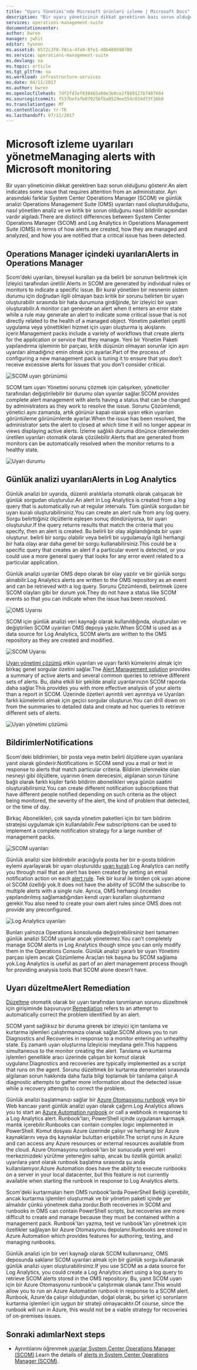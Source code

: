 ```yaml
---
title: "Uyarı Yönetimi'nde Microsoft ürünleri izleme | Microsoft Docs"
description: "Bir uyarı yöneticinin dikkat gerektiren bazı sorun olduğunu gösterir.  Bu makalede uyarıları nasıl oluşturulduğunu ve System Center Operations Manager (SCOM) ve günlük analizi yönetilen farklar açıklar ve karma uyarı Yönetimi stratejisi iki ürünün yararlanarak, en iyi yöntemler sağlar."
services: operations-management-suite
documentationcenter: 
author: bwren
manager: jwhit
editor: tysonn
ms.assetid: 6572c3f8-78ca-4fa9-8fe1-d0b488590788
ms.service: operations-management-suite
ms.devlang: na
ms.topic: article
ms.tgt_pltfrm: na
ms.workload: infrastructure-services
ms.date: 04/11/2017
ms.author: bwren
ms.openlocfilehash: 7df2fd7ef838465a60e3b0ce2f889127b7487684
ms.sourcegitcommit: f537befafb079256fba0529ee554c034d73f36b0
ms.translationtype: MT
ms.contentlocale: tr-TR
ms.lasthandoff: 07/11/2017
---
```

# <a name="managing-alerts-with-microsoft-monitoring"></a><span data-ttu-id="e7bb0-104">Microsoft izleme uyarıları yönetme</span><span class="sxs-lookup"><span data-stu-id="e7bb0-104">Managing alerts with Microsoft monitoring</span></span>
<span data-ttu-id="e7bb0-105">Bir uyarı yöneticinin dikkat gerektiren bazı sorun olduğunu gösterir.</span><span class="sxs-lookup"><span data-stu-id="e7bb0-105">An alert indicates some issue that requires attention from an administrator.</span></span>  <span data-ttu-id="e7bb0-106">Ayrı arasındaki farklar System Center Operations Manager (SCOM) ve günlük analizi Operations Management Suite (OMS) uyarıları nasıl oluşturulduğunu, nasıl yönetilen analiz ve ve kritik bir sorun olduğunu nasıl bildirilir açısından vardır algıladı.</span><span class="sxs-lookup"><span data-stu-id="e7bb0-106">There are distinct differences between System Center Operations Manager (SCOM) and Log Analytics in Operations Management Suite (OMS) in terms of how alerts are created, how they are managed and analyzed, and how you are notified that a critical issue has been detected.</span></span>

## <a name="alerts-in-operations-manager"></a><span data-ttu-id="e7bb0-107">Operations Manager içindeki uyarıları</span><span class="sxs-lookup"><span data-stu-id="e7bb0-107">Alerts in Operations Manager</span></span>
<span data-ttu-id="e7bb0-108">Scom'deki uyarıları, bireysel kuralları ya da belirli bir sorunun belirtmek için İzleyici tarafından üretilir.</span><span class="sxs-lookup"><span data-stu-id="e7bb0-108">Alerts in SCOM are generated by individual rules or monitors to indicate a specific issue.</span></span>  <span data-ttu-id="e7bb0-109">Bir kural yönetilen bir nesnenin sistem durumu için doğrudan ilgili olmayan bazı kritik bir sorunu belirten bir uyarı oluşturabilir sırasında bir hata durumuna girdiğinde, bir izleyici bir uyarı oluşturabilir.</span><span class="sxs-lookup"><span data-stu-id="e7bb0-109">A monitor can generate an alert when it enters an error state while a rule may generate an alert to indicate some critical issue that is not directly related to the health of a managed object.</span></span>  <span data-ttu-id="e7bb0-110">Yönetim paketleri çeşitli uygulama veya yönettikleri hizmet için uyarı oluşturma iş akışlarını içerir.</span><span class="sxs-lookup"><span data-stu-id="e7bb0-110">Management packs include a variety of workflows that create alerts for the application or service that they manage.</span></span>  <span data-ttu-id="e7bb0-111">Yeni bir Yönetim Paketi yapılandırma işleminin bir parçası, kritik düşünün olmayan sorunlar için aşırı uyarıları almadığınız emin olmak için ayarlar.</span><span class="sxs-lookup"><span data-stu-id="e7bb0-111">Part of the process of configuring a new management pack is tuning it to ensure that you don’t receive excessive alerts for issues that you don’t consider critical.</span></span>

![SCOM uyarı görünümü](media/operations-management-suite-monitoring-alerts/scom-alert-view.png)

<span data-ttu-id="e7bb0-113">SCOM tam uyarı Yönetimi sorunu çözmek için çalışırken, yöneticiler tarafından değiştirilebilir bir durumu olan uyarılar sağlar.</span><span class="sxs-lookup"><span data-stu-id="e7bb0-113">SCOM provides complete alert management with alerts having a status that can be changed by administrators as they work to resolve the issue.</span></span>  <span data-ttu-id="e7bb0-114">Sorunu Çözümlendi, yönetici aynı zamanda, artık görünür kapalı olarak uyarı etkin uyarıları görüntüleme görünümlerde ayarlar.</span><span class="sxs-lookup"><span data-stu-id="e7bb0-114">When the issue has been resolved, the administrator sets the alert to closed at which time it will no longer appear in views displaying active alerts.</span></span>  <span data-ttu-id="e7bb0-115">İzleme sağlıklı duruma dönünce izlemelerden üretilen uyarıları otomatik olarak çözülebilir.</span><span class="sxs-lookup"><span data-stu-id="e7bb0-115">Alerts that are generated from monitors can be automatically resolved when the monitor returns to a healthy state.</span></span>

![Uyarı durumu](media/operations-management-suite-monitoring-alerts/scom-alert-status.png)

## <a name="alerts-in-log-analytics"></a><span data-ttu-id="e7bb0-117">Günlük analizi uyarıları</span><span class="sxs-lookup"><span data-stu-id="e7bb0-117">Alerts in Log Analytics</span></span>
<span data-ttu-id="e7bb0-118">Günlük analizi bir uyarıda, düzenli aralıklarla otomatik olarak çalışacak bir günlük sorgudan oluşturulur.</span><span class="sxs-lookup"><span data-stu-id="e7bb0-118">An alert in Log Analytics is created from a log query that is automatically run at regular intervals.</span></span>  <span data-ttu-id="e7bb0-119">Tüm günlük sorgudan bir uyarı kuralı oluşturabilirsiniz.</span><span class="sxs-lookup"><span data-stu-id="e7bb0-119">You can create an alert rule from any log query.</span></span>  <span data-ttu-id="e7bb0-120">Sorgu belirttiğiniz ölçütlerle eşleşen sonuç döndürüyorsa, bir uyarı oluşturulur.</span><span class="sxs-lookup"><span data-stu-id="e7bb0-120">If the query returns results that match the criteria that you specify, then an alert is created.</span></span>  <span data-ttu-id="e7bb0-121">Bu belirli bir olay algılandığında bir uyarı oluşturur. belirli bir sorgu olabilir veya belirli bir uygulamayla ilgili herhangi bir hata olayı arar daha genel bir sorgu kullanabilirsiniz.</span><span class="sxs-lookup"><span data-stu-id="e7bb0-121">This could be a specific query that creates an alert if a particular event is detected, or you could use a more general query that looks for any error event related to a particular application.</span></span>

<span data-ttu-id="e7bb0-122">Günlük analizi uyarılar OMS depo olarak bir olay yazılır ve bir günlük sorgu alınabilir.</span><span class="sxs-lookup"><span data-stu-id="e7bb0-122">Log Analytics alerts are written to the OMS repository as an event and can be retrieved with a log query.</span></span>  <span data-ttu-id="e7bb0-123">Sorunu Çözümlendi, belirtmek üzere SCOM olayları gibi bir durum yok.</span><span class="sxs-lookup"><span data-stu-id="e7bb0-123">They do not have a status like SCOM events so that you can indicate when the issue has been resolved.</span></span>

![OMS Uyarısı](media/operations-management-suite-monitoring-alerts/oms-alert.png)

<span data-ttu-id="e7bb0-125">SCOM için günlük analizi veri kaynağı olarak kullanıldığında, oluşturulan ve değiştirilen SCOM uyarıları OMS depoya yazılır.</span><span class="sxs-lookup"><span data-stu-id="e7bb0-125">When SCOM is used as a data source for Log Analytics, SCOM alerts are written to the OMS repository as they are created and modified.</span></span>  

![SCOM Uyarısı](media/operations-management-suite-monitoring-alerts/scom-alert.png)

<span data-ttu-id="e7bb0-127">[Uyarı yönetimi çözümü](http://technet.microsoft.com/library/mt484092.aspx) etkin uyarıları ve uyarı farklı kümelerini almak için birkaç genel sorgular özetini sağlar.</span><span class="sxs-lookup"><span data-stu-id="e7bb0-127">The [Alert Management solution](http://technet.microsoft.com/library/mt484092.aspx) provides a summary of active alerts and several common queries to retrieve different sets of alerts.</span></span>  <span data-ttu-id="e7bb0-128">Bu, daha etkili bir şekilde analiz uyarılarınızın SCOM raporda daha sağlar.</span><span class="sxs-lookup"><span data-stu-id="e7bb0-128">This provides you with more effective analysis of your alerts than a report in SCOM.</span></span>  <span data-ttu-id="e7bb0-129">Üzerinde özetleri ayrıntılı veri ayrıntıya ve Uyarıları farklı kümelerini almak için geçici sorgular oluşturun.</span><span class="sxs-lookup"><span data-stu-id="e7bb0-129">You can drill down on from the summaries to detailed data and create ad hoc queries to retrieve different sets of alerts.</span></span>

![Uyarı yönetimi çözümü](media/operations-management-suite-monitoring-alerts/alert-management.png)

## <a name="notifications"></a><span data-ttu-id="e7bb0-131">Bildirimler</span><span class="sxs-lookup"><span data-stu-id="e7bb0-131">Notifications</span></span>
<span data-ttu-id="e7bb0-132">Scom'deki bildirimleri, bir posta veya metin belirli ölçütlere uyan uyarılara yanıt olarak gönderir.</span><span class="sxs-lookup"><span data-stu-id="e7bb0-132">Notifications in SCOM send you a mail or text in response to alerts that match particular criteria.</span></span>  <span data-ttu-id="e7bb0-133">Bildirim izlenmekte olan nesneyi gibi ölçütlere, uyarının önem derecesini, algılanan sorun türüne bağlı olarak farklı kişiler farklı bildirim abonelikleri veya günün saatini oluşturabilirsiniz.</span><span class="sxs-lookup"><span data-stu-id="e7bb0-133">You can create different notification subscriptions that have different people notified depending on such criteria as the object being monitored, the severity of the alert, the kind of problem that detected, or the time of day.</span></span>

<span data-ttu-id="e7bb0-134">Birkaç Abonelikleri, çok sayıda yönetim paketleri için bir tam bildirim stratejisi uygulamak için kullanılabilir.</span><span class="sxs-lookup"><span data-stu-id="e7bb0-134">Few subscriptions can be used to implement a complete notification strategy for a large number of management packs.</span></span>

![SCOM uyarıları](media/operations-management-suite-monitoring-alerts/alerts-overview-scom.png)

<span data-ttu-id="e7bb0-136">Günlük analizi size bildirebilir aracılığıyla posta her bir e-posta bildirim eylemi ayarlayarak bir uyarı oluşturuldu [uyarı kuralı](http://technet.microsoft.com/library/mt614775.aspx).</span><span class="sxs-lookup"><span data-stu-id="e7bb0-136">Log Analytics can notify you through mail that an alert has been created by setting an email notification action on each [alert rule](http://technet.microsoft.com/library/mt614775.aspx).</span></span>  <span data-ttu-id="e7bb0-137">Tek bir kural ile birden çok uyarı abone ol SCOM özelliği yok.</span><span class="sxs-lookup"><span data-stu-id="e7bb0-137">It does not have the ability of SCOM the subscribe to multiple alerts with a single rule.</span></span>  <span data-ttu-id="e7bb0-138">Ayrıca, OMS herhangi önceden yapılandırılmış sağlamadığından kendi uyarı kuralları oluşturmanız gerekir.</span><span class="sxs-lookup"><span data-stu-id="e7bb0-138">You also need to create your own alert rules since OMS does not provide any preconfigured.</span></span>

![Log Analytics uyarıları](media/operations-management-suite-monitoring-alerts/alerts-overview-oms.png)

<span data-ttu-id="e7bb0-140">Bunları yalnızca Operations konsolunda değiştirebilirsiniz beri tamamen günlük analizi SCOM uyarılar ancak yönetemez.</span><span class="sxs-lookup"><span data-stu-id="e7bb0-140">You can’t completely manage SCOM alerts in Log Analytics though since you can only modify them in the Operations Console.</span></span>  <span data-ttu-id="e7bb0-141">Günlük analizi yararlı bir uyarı Yönetimi parçası işlem ancak Çözümleme Araçları tek başına bu SCOM sağlama yok.</span><span class="sxs-lookup"><span data-stu-id="e7bb0-141">Log Analytics is useful as part of an alert management process though for providing analysis tools that SCOM alone doesn’t have.</span></span>

## <a name="alert-remediation"></a><span data-ttu-id="e7bb0-142">Uyarı düzeltme</span><span class="sxs-lookup"><span data-stu-id="e7bb0-142">Alert Remediation</span></span>
<span data-ttu-id="e7bb0-143">[Düzeltme](http://technet.microsoft.com/library/mt614775.aspx) otomatik olarak bir uyarı tarafından tanımlanan sorunu düzeltmek için girişiminde başvuruyor.</span><span class="sxs-lookup"><span data-stu-id="e7bb0-143">[Remediation](http://technet.microsoft.com/library/mt614775.aspx) refers to an attempt to automatically correct the problem identified by an alert.</span></span>

<span data-ttu-id="e7bb0-144">SCOM yanıt sağlıksız bir duruma girerek bir izleyici için tanılama ve kurtarma işlemleri çalıştırmanıza olanak sağlar.</span><span class="sxs-lookup"><span data-stu-id="e7bb0-144">SCOM allows you to run Diagnostics and Recoveries in response to a monitor entering an unhealthy state.</span></span>  <span data-ttu-id="e7bb0-145">Eş zamanlı uyarı oluşturma İzleyicisi meydana gelir.</span><span class="sxs-lookup"><span data-stu-id="e7bb0-145">This happens simultaneous to the monitor creating the alert.</span></span>  <span data-ttu-id="e7bb0-146">Tanılama ve kurtarma işlemleri genellikle aracı üzerinde çalışan bir komut olarak uygulanır.</span><span class="sxs-lookup"><span data-stu-id="e7bb0-146">Diagnostics and recoveries are typically implemented as a script that runs on the agent.</span></span>  <span data-ttu-id="e7bb0-147">Sorunu düzeltmek bir kurtarma denemeleri sırasında algılanan sorun hakkında daha fazla bilgi toplamak bir tanılama çalışır.</span><span class="sxs-lookup"><span data-stu-id="e7bb0-147">A diagnostic attempts to gather more information about the detected issue while a recovery attempts to correct the problem.</span></span>

<span data-ttu-id="e7bb0-148">Günlük analizi başlatmanızı sağlar bir [Azure Otomasyonu runbook](https://azure.microsoft.com/documentation/services/automation/) veya bir Web kancası yanıt günlük analizi uyarı olarak çağırın.</span><span class="sxs-lookup"><span data-stu-id="e7bb0-148">Log Analytics allows you to start an [Azure Automation runbook](https://azure.microsoft.com/documentation/services/automation/) or call a webhook in response to a Log Analytics alert.</span></span>  <span data-ttu-id="e7bb0-149">Runbook'ları, PowerShell içinde uygulanan karmaşık mantık içerebilir.</span><span class="sxs-lookup"><span data-stu-id="e7bb0-149">Runbooks can contain complex logic implemented in PowerShell.</span></span>  <span data-ttu-id="e7bb0-150">Komut dosyası Azure üzerinde çalışır ve herhangi bir Azure kaynaklarını veya dış kaynaklar buluttan erişebilir.</span><span class="sxs-lookup"><span data-stu-id="e7bb0-150">The script runs in Azure and can access any Azure resources or external resources available from the cloud.</span></span>  <span data-ttu-id="e7bb0-151">Azure Otomasyonu runbook'ları bir sunucuda yerel veri merkezinizdeki yürütme yeteneğini sahip, ancak bu özellik günlük analizi uyarılara yanıt olarak runbook başlatma sırasında şu anda kullanılamıyor.</span><span class="sxs-lookup"><span data-stu-id="e7bb0-151">Azure Automation does have the ability to execute runbooks on a server in your local datacenter, but this feature is not currently available when starting the runbook in response to Log Analytics alerts.</span></span>

<span data-ttu-id="e7bb0-152">Scom'deki kurtarmaları hem OMS runbook'larda PowerShell Betiği içerebilir, ancak kurtarma işlemleri oluşturmak ve bir yönetim paketi içinde yer almalıdır çünkü yönetmek daha zordur.</span><span class="sxs-lookup"><span data-stu-id="e7bb0-152">Both recoveries in SCOM and runbooks in OMS can contain PowerShell scripts, but recoveries are more difficult to create and manage because they must be contained within a management pack.</span></span>  <span data-ttu-id="e7bb0-153">Runbook'ları yazma, test ve runbook'ları yönetmek için özellikler sağlayan bir Azure Otomasyonu depolanır.</span><span class="sxs-lookup"><span data-stu-id="e7bb0-153">Runbooks are stored in Azure Automation which provides features for authoring, testing, and managing runbooks.</span></span>

<span data-ttu-id="e7bb0-154">Günlük analizi için bir veri kaynağı olarak SCOM kullanırsanız, OMS deposunda saklanır SCOM uyarıları almak için bir günlük sorgu kullanarak günlük analizi uyarı oluşturabilirsiniz.</span><span class="sxs-lookup"><span data-stu-id="e7bb0-154">If you use SCOM as a data source for Log Analytics, you could create a Log Analytics alert using a log query to retrieve SCOM alerts stored in the OMS repository.</span></span>  <span data-ttu-id="e7bb0-155">Bu, yanıt SCOM uyarı için bir Azure Otomasyonu runbook'u çalıştırmak olanak tanır.</span><span class="sxs-lookup"><span data-stu-id="e7bb0-155">This would allow you to run an Azure Automation runbook in response to a SCOM alert.</span></span>  <span data-ttu-id="e7bb0-156">Runbook, Azure'da çalışır olduğundan, doğal olarak, bu şirket içi sorunların kurtarma işlemleri için uygun bir strateji olmayacaktır.</span><span class="sxs-lookup"><span data-stu-id="e7bb0-156">Of course, since the runbook will run in Azure, this would not be a viable strategy for recoveries of on-premises issues.</span></span>

## <a name="next-steps"></a><span data-ttu-id="e7bb0-157">Sonraki adımlar</span><span class="sxs-lookup"><span data-stu-id="e7bb0-157">Next steps</span></span>
* <span data-ttu-id="e7bb0-158">Ayrıntılarını öğrenmek [uyarılar System Center Operations Manager (SCOM)](https://technet.microsoft.com/library/hh212913.aspx).</span><span class="sxs-lookup"><span data-stu-id="e7bb0-158">Learn the details of [alerts in System Center Operations Manager (SCOM)](https://technet.microsoft.com/library/hh212913.aspx).</span></span>

